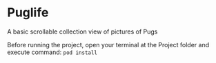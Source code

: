 # Puglife
A basic scrollable collection view of pictures of Pugs

Before running the project, open your terminal at the Project folder and execute command:
    `pod install`
